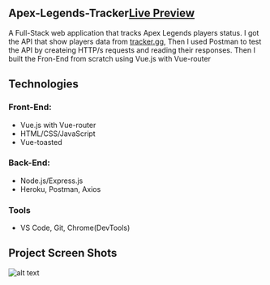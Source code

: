 ## Apex-Legends-Tracker[Live Preview](https://hidden-basin-62213.herokuapp.com)
A Full-Stack web application that tracks Apex Legends players status.
I got the API that show players data from [tracker.gg](https://tracker.gg/developers), Then I used Postman to test the API by createing HTTP/s requests and reading their responses.
Then I built the Fron-End from scratch using Vue.js with Vue-router

## Technologies
### Front-End:
* Vue.js with Vue-router
* HTML/CSS/JavaScript
* Vue-toasted 
### Back-End:
* Node.js/Express.js
* Heroku, Postman, Axios
### Tools
* VS Code, Git, Chrome(DevTools)

## Project Screen Shots

![alt text](https://imgur.com/L1NVOP8.gif "Logo Title Text 1")

